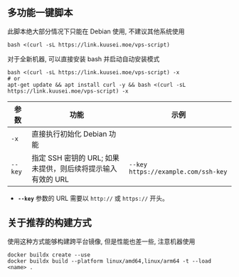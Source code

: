 ## 多功能一键脚本

此脚本绝大部分情况下只能在 Debian 使用, 不建议其他系统使用
```shell
bash <(curl -sL https://link.kuusei.moe/vps-script)
```
对于全新机器, 可以直接安装 bash 并启动自动安装模式
```shell
bash <(curl -sL https://link.kuusei.moe/vps-script) -x
# or
apt-get update && apt install curl -y && bash <(curl -sL https://link.kuusei.moe/vps-script) -x
```

| 参数    | 功能                                                         | 示例                                  |
|---------|--------------------------------------------------------------|---------------------------------------|
| `-x`    | 直接执行初始化 Debian 功能                              |                                     |
| `--key` | 指定 SSH 密钥的 URL; 如果未提供，则后续将提示输入有效的 URL  | `--key https://example.com/ssh-key` |

- **`--key`** 参数的 URL 需要以 `http://` 或 `https://` 开头。

## 关于推荐的构建方式
使用这种方式能够构建跨平台镜像, 但是性能也差一些, 注意机器使用

```shell
docker buildx create --use
docker buildx build --platform linux/amd64,linux/arm64 -t --load <name> .
```